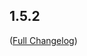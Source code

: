 ## 1.5.2

([Full Changelog](https://github.com/jovyan123-playground/jupyter_server_playground/compare/1.4.0...None))